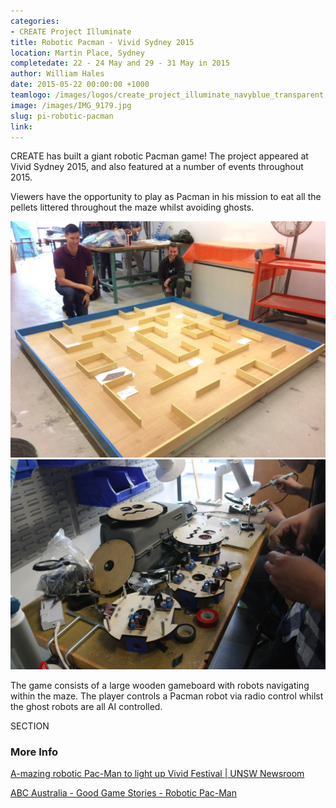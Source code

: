 ```yaml
---
categories:
- CREATE Project Illuminate
title: Robotic Pacman - Vivid Sydney 2015
location: Martin Place, Sydney
completedate: 22 - 24 May and 29 - 31 May in 2015
author: William Hales
date: 2015-05-22 00:00:00 +1000
teamlogo: /images/logos/create_project_illuminate_navyblue_transparent.png
image: /images/IMG_9179.jpg
slug: pi-robotic-pacman
link:
---
```

CREATE has built a giant robotic Pacman game! The project appeared at Vivid Sydney 2015, and also featured at a number of events throughout 2015.

Viewers have the opportunity to play as Pacman in his mission to eat all the pellets littered throughout the maze whilst avoiding ghosts.

<img src="/images/pacman3.jpg" class="contentimg">
<img src="/images/pacman2.jpg" class="contentimg">

The game consists of a large wooden gameboard with robots navigating within the maze. The player controls a Pacman robot via radio control whilst the ghost robots are all AI controlled.

SECTION

### More Info

[A-mazing robotic Pac-Man to light up Vivid Festival &#124; UNSW Newsroom](https://newsroom.unsw.edu.au/news/students/mazing-robotic-pac-man-light-vivid-festival)

[ABC Australia - Good Game Stories - Robotic Pac-Man](http://www.abc.net.au/tv/goodgame/stories/s4303926.htm)